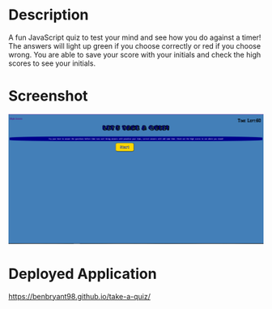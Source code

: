 # Description

A fun JavaScript quiz to test your mind and see how you do against a timer! The answers will light up green if you choose correctly or red if you choose wrong. You are able to save your score with your initials and check the high scores to see your initials.

# Screenshot

![Deployed Website](images/WebsiteSnapshot.PNG)

# Deployed Application

https://benbryant98.github.io/take-a-quiz/
